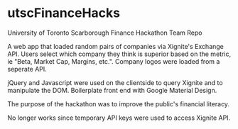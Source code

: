 # utscFinanceHacks
University of Toronto Scarborough Finance Hackathon Team Repo


A web app that loaded random pairs of companies via Xignite's Exchange API. Users select which company they think is superior based on the metric, ie "Beta, Market Cap, Margins, etc.". Company logos were loaded from a seperate API. 

jQuery and Javascript were used on the clientside to query Xignite and to manipulate the DOM. Boilerplate front end with Google Material Design. 

The purpose of the hackathon was to improve the public's financial literacy.

No longer works since temporary API keys were used to access Xignite API. 
